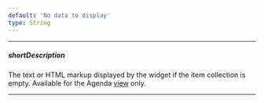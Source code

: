 ```yaml
---
default: 'No data to display'
type: String
---
```

---
##### shortDescription
The text or HTML markup displayed by the widget if the item collection is empty. Available for the Agenda [view](/api-reference/10%20UI%20Widgets/dxScheduler/1%20Configuration/views '/Documentation/ApiReference/UI_Widgets/dxScheduler/Configuration/#views') only.

---

